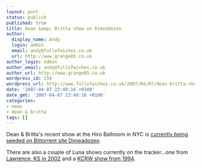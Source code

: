 ```yaml
---
layout: post
status: publish
published: true
title: Dean &amp; Britta show on Dimeadozen
author:
  display_name: Andy
  login: admin
  email: andy@fullofwishes.co.uk
  url: http://www.grange85.co.uk
author_login: admin
author_email: andy@fullofwishes.co.uk
author_url: http://www.grange85.co.uk
wordpress_id: 259
wordpress_url: http://www.fullofwishes.co.uk/2007/04/07/dean-britta-show-on-dimeadozen/
date: '2007-04-07 23:40:16 +0100'
date_gmt: '2007-04-07 23:40:16 +0100'
categories:
- news
- dean & britta
tags: []
---
```

<p>Dean & Britta's recent show at the Hiro Ballroom in NYC is <a href="http://www.dimeadozen.org/torrents-details.php?id=141799">currently being seeded on Bittorrent site Dimeadozen</a>. </p>
<p>There are also a couple of Luna shows currently on the tracker...one from <a href="http://www.dimeadozen.org/torrents-details.php?id=140993&hit=1">Lawrence, KS in 2002</a> and a <a href="http://www.dimeadozen.org/torrents-details.php?id=140284&hit=1">KCRW show from 1994</a>.</p>

